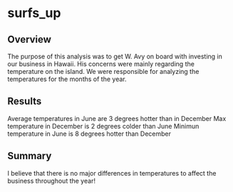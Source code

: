 # surfs_up

## Overview

The purpose of this analysis was to get W. Avy on board with investing in our business in Hawaii. His concerns were mainly regarding the temperature on the island. We were responsible for analyzing the temperatures for the months of the year.

## Results

Average temperatures in June are 3 degrees hotter than in December
Max temperature in December is 2 degrees colder than June
Minimun temperature in June is 8 degrees hotter than December

## Summary

I believe that there is no major differences in temperatures to affect the business throughout the year!
